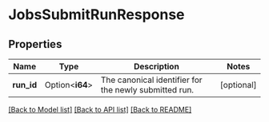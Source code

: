 # JobsSubmitRunResponse

## Properties

Name | Type | Description | Notes
------------ | ------------- | ------------- | -------------
**run_id** | Option<**i64**> | The canonical identifier for the newly submitted run. | [optional]

[[Back to Model list]](../README.md#documentation-for-models) [[Back to API list]](../README.md#documentation-for-api-endpoints) [[Back to README]](../README.md)


